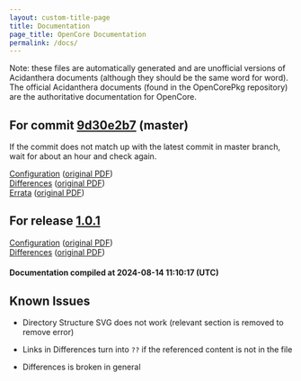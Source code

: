 ```yaml
---
layout: custom-title-page
title: Documentation
page_title: OpenCore Documentation
permalink: /docs/
---
```

Note: these files are automatically generated and are unofficial versions of Acidanthera documents (although they should be the same word for word). The official Acidanthera documents (found in the OpenCorePkg repository) are the authoritative documentation for OpenCore.

## For commit [9d30e2b7](https://github.com/acidanthera/OpenCorePkg/tree/9d30e2b75e1935f27ec7578e88be5c28ff0d0d07) (master)

If the commit does not match up with the latest commit in master branch, wait for about an hour and check again.

[Configuration](latest/Configuration.html) ([original PDF](https://github.com/acidanthera/OpenCorePkg/blob/9d30e2b75e1935f27ec7578e88be5c28ff0d0d07/Docs/Configuration.pdf))
<br>
[Differences](latest/Differences.html) ([original PDF](https://github.com/acidanthera/OpenCorePkg/blob/9d30e2b75e1935f27ec7578e88be5c28ff0d0d07/Docs/Differences/Differences.pdf))
<br>
[Errata](latest/Errata.html) ([original PDF](https://github.com/acidanthera/OpenCorePkg/blob/9d30e2b75e1935f27ec7578e88be5c28ff0d0d07/Docs/Errata/Errata.pdf))

## For release [1.0.1](https://github.com/acidanthera/OpenCorePkg/tree/1.0.1)

[Configuration](release/Configuration.html) ([original PDF](https://github.com/acidanthera/OpenCorePkg/blob/1.0.1/Docs/Configuration.pdf))
<br>
[Differences](release/Differences.html) ([original PDF](https://github.com/acidanthera/OpenCorePkg/blob/1.0.1/Docs/Differences/Differences.pdf))

#### Documentation compiled at 2024-08-14 11:10:17 (UTC)

## Known Issues

* Directory Structure SVG does not work (relevant section is removed to remove error)

* Links in Differences turn into `??` if the referenced content is not in the file

* Differences is broken in general
